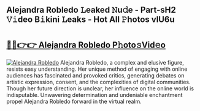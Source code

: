 ## Alejandra Robledo 𝙻eaked 𝙽u𝚍e - Part-sH2 𝚅𝚒deo B𝚒kini 𝙻eaks - Hot All 𝙿hotos vlU6u

# <h2><a href="http://ld1o9io.urlbe.top/?page=Alejandra+Robledo">🔗🔗👉👉 Alejandra Robledo P𝚑oto𝚜Vid𝚎o</a></h2>

[![Alejandra Robledo](https://i.imgur.com/eBuTRDB.gif)](http://ld1o9io.urlbe.top/?page=Alejandra+Robledo)
Alejandra Robledo, a complex and elusive figure, resists easy understanding. Her unique method of engaging with online audiences has fascinated and provoked critics, generating debates on artistic expression, consent, and the complexities of digital communities. Though her future direction is unclear, her influence on the online world is indisputable. Unwavering determination and undeniable enchantment propel Alejandra Robledo forward in the virtual realm.
